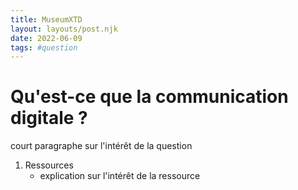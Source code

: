 ```yaml
---
title: MuseumXTD
layout: layouts/post.njk
date: 2022-06-09
tags: #question
---
```


# Qu'est-ce que la communication digitale ?
court paragraphe sur l'intérêt de la question


1. Ressources
	- explication sur l'intérêt de la ressource
